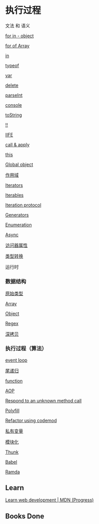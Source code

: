 # 执行过程

文法 和 语义

[for in - object](JavaScript/for%20in%20object.md)

[for of Array](JavaScript/for%20of%20Array.md)

[in]()

[typeof]()

[var](../wen-fa-he-yu-yi/var.md)

[delete](../wen-fa-he-yu-yi/delete.md)

[parseInt](../wen-fa-he-yu-yi/parseint.md)

[console](../wen-fa-he-yu-yi/console.md)

[toString](../wen-fa-he-yu-yi/tostring.md)

[!!]()

[IIFE]()

[call & apply](JavaScript/this/call%20apply.md)

[this](../wen-fa-he-yu-yi/this.md)

[Global object](JavaScript/Global%20object.md)

[作用域](JavaScript/Untitled%201.md)

[Iterators](../wen-fa-he-yu-yi/iterators.md)

[Iterables](../wen-fa-he-yu-yi/iterables.md)

[Iteration protocol](JavaScript/Iteration%20protocol.md)

[Generators](../wen-fa-he-yu-yi/generators.md)

[Enumeration](../wen-fa-he-yu-yi/enumeration.md)

[Async](../wen-fa-he-yu-yi/async.md)

[访问器属性](JavaScript/Untitled%202.md)

[类型转换](JavaScript/Untitled%203.md)

运行时

### 数据结构

[原始类型](JavaScript/Untitled%204.md)

[Array](../shu-ju-jie-gou/array/)

[Object](object-2/object.md)

[Regex](regex.md)

[深拷贝](JavaScript/Untitled%205.md)

### 执行过程（算法）

[event loop](JavaScript/event%20loop.md)

[尾递归](JavaScript/Untitled%206.md)

[function](function/)

[AOP](aop.md)

[Respond to an unknown method call](JavaScript/Respond%20to%20an%20unknown%20method%20call.md)

[Polyfill](gong-cheng/polyfill.md)

[Refactor using codemod](JavaScript/Refactor%20using%20codemod.md)

[私有变量](JavaScript/Untitled%207.md)

[模块化](JavaScript/Untitled%208.md)

[Thunk](thunk.md)

[Babel](babel/)

[Ramda](ramda.md)

## Learn

[Learn web development \| MDN \(Progress\)](JavaScript/Learn%20web%20development%20MDN%20Progress.md)

## Books Done

